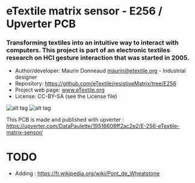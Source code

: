 # eTextile matrix sensor - E256 / Upverter PCB

### Transforming textiles into an intuitive way to interact with computers. This project is part of an electronic textiles research on HCI gesture interaction that was started in 2005.

- Author/developer: Maurin Donneaud <maurin@etextile.org> - Industrial designer
- Repository: https://github.com/eTextile/resistiveMatrix/tree/E256
- Project web page: www.eTextile.org
- License: CC-BY-SA (see the License file)

![alt tag](https://farm5.staticflickr.com/4206/35697303686_f2b44dfa8d_z_d.jpg)
![alt tag](https://farm5.staticflickr.com/4432/36393693640_c0c349bbbd_z_d.jpg)

This PCB is made and published with upverter : https://upverter.com/DataPaulette/19516608ff2ac2e2/E-256-eTextile-matrix-sensor/

# TODO
- Adding : https://fr.wikipedia.org/wiki/Pont_de_Wheatstone
